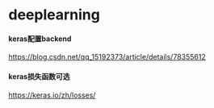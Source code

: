 # deeplearning

#### keras配置backend
https://blog.csdn.net/qq_15192373/article/details/78355612
#### keras损失函数可选
https://keras.io/zh/losses/
